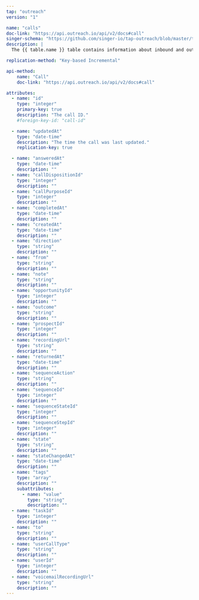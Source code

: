 ```yaml
---
tap: "outreach"
version: "1"

name: "calls"
doc-link: "https://api.outreach.io/api/v2/docs#call"
singer-schema: "https://github.com/singer-io/tap-outreach/blob/master/tap_outreach/schemas/calls.json"
description: |
  The {{ table.name }} table contains information about inbound and outbount calls in your {{ integration.display_name }} call log.

replication-method: "Key-based Incremental"

api-method:
    name: "Call"
    doc-link: "https://api.outreach.io/api/v2/docs#call"

attributes:
  - name: "id"
    type: "integer"
    primary-key: true
    description: "The call ID."
    #foreign-key-id: "call-id"

  - name: "updatedAt"
    type: "date-time"
    description: "The time the call was last updated."
    replication-key: true

  - name: "answeredAt"
    type: "date-time"
    description: ""
  - name: "callDispositionId"
    type: "integer"
    description: ""
  - name: "callPurposeId"
    type: "integer"
    description: ""
  - name: "completedAt"
    type: "date-time"
    description: ""
  - name: "createdAt"
    type: "date-time"
    description: ""
  - name: "direction"
    type: "string"
    description: ""
  - name: "from"
    type: "string"
    description: ""
  - name: "note"
    type: "string"
    description: ""
  - name: "opportunityId"
    type: "integer"
    description: ""
  - name: "outcome"
    type: "string"
    description: ""
  - name: "prospectId"
    type: "integer"
    description: ""
  - name: "recordingUrl"
    type: "string"
    description: ""
  - name: "returnedAt"
    type: "date-time"
    description: ""
  - name: "sequenceAction"
    type: "string"
    description: ""
  - name: "sequenceId"
    type: "integer"
    description: ""
  - name: "sequenceStateId"
    type: "integer"
    description: ""
  - name: "sequenceStepId"
    type: "integer"
    description: ""
  - name: "state"
    type: "string"
    description: ""
  - name: "stateChangedAt"
    type: "date-time"
    description: ""
  - name: "tags"
    type: "array"
    description: ""
    subattributes:
      - name: "value"
        type: "string"
        description: ""
  - name: "taskId"
    type: "integer"
    description: ""
  - name: "to"
    type: "string"
    description: ""
  - name: "userCallType"
    type: "string"
    description: ""
  - name: "userId"
    type: "integer"
    description: ""
  - name: "voicemailRecordingUrl"
    type: "string"
    description: ""
---
```

